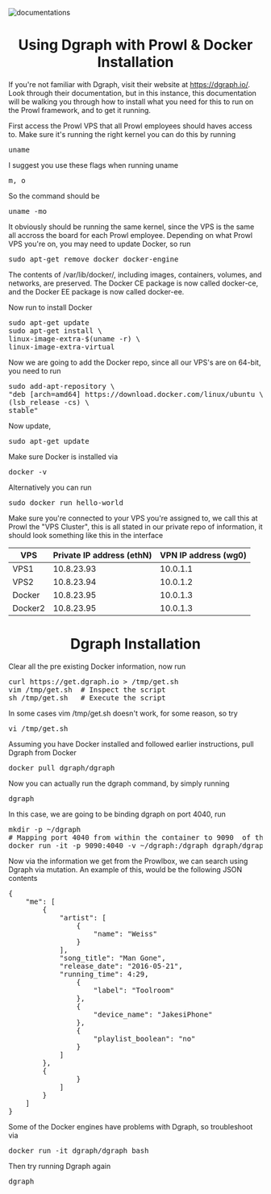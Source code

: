 ![documentations](http://getprowl.com/assets/images/documentation1.png)
<h1 align="center">Using Dgraph with Prowl & Docker Installation</h1>

If you're not familiar with Dgraph, visit their website at https://dgraph.io/. Look through their documentation, but in this instance, this documentation will be walking you through how to install what you need for this to run on the Prowl framework, and to get it running. 

First access the Prowl VPS that all Prowl employees should haves access to. Make sure it's running the right kernel you can do this by running 

<pre>uname</pre>

I suggest you use these flags when running uname 

<pre>m, o</pre>

So the command should be

<pre>uname -mo</pre>

It obviously should be running the same kernel, since the VPS is the same all accross the board for each Prowl employee. Depending on what Prowl VPS you're on, you may need to update Docker, so run 

<pre>sudo apt-get remove docker docker-engine</pre>

The contents of /var/lib/docker/, including images, containers, volumes, and networks, are preserved. The Docker CE package is now called docker-ce, and the Docker EE package is now called docker-ee.

Now run to install Docker 

<pre>sudo apt-get update
sudo apt-get install \
linux-image-extra-$(uname -r) \
linux-image-extra-virtual</pre>

Now we are going to add the Docker repo, since all our VPS's are on 64-bit, you need to run 

<pre>sudo add-apt-repository \
"deb [arch=amd64] https://download.docker.com/linux/ubuntu \
(lsb_release -cs) \
stable"</pre>

Now update,  

<pre>sudo apt-get update</pre> 

Make sure Docker is installed via 

<pre>docker -v</pre>

Alternatively you can run 

<pre>sudo docker run hello-world</pre>

Make sure you're connected to your VPS you're assigned to, we call this at Prowl the "VPS Cluster", this is all stated in our private repo of information, it should look something like this in the interface

| VPS   | Private IP address  (ethN) | VPN IP address (wg0) |
| ----- | -------------------------- | -------------------- |
| VPS1    | 10.8.23.93                 | 10.0.1.1         |
| VPS2    | 10.8.23.94                 | 10.0.1.2         |
| Docker  | 10.8.23.95                 | 10.0.1.3         |
| Docker2 | 10.8.23.95                 | 10.0.1.3         |

<h1 align="center">Dgraph Installation</h1>

Clear all the pre existing Docker information, now run 

<pre>curl https://get.dgraph.io > /tmp/get.sh
vim /tmp/get.sh  # Inspect the script
sh /tmp/get.sh   # Execute the script</pre>

In some cases vim /tmp/get.sh doesn't work, for some reason, so try 

<pre>vi /tmp/get.sh</pre> 

Assuming you have Docker installed and followed earlier instructions, pull Dgraph from Docker 

<pre>docker pull dgraph/dgraph</pre> 

Now you can actually run the dgraph command, by simply running

<pre>dgraph</pre> 

In this case, we are going to be binding dgraph on port 4040, run 

<pre>mkdir -p ~/dgraph
# Mapping port 4040 from within the container to 9090  of the instance
docker run -it -p 9090:4040 -v ~/dgraph:/dgraph dgraph/dgraph dgraph --bindall=true</pre>

Now via the information we get from the Prowlbox, we can search using Dgraph via mutation. An example of this, would be the following JSON contents

<pre>{
    "me": [
        {
            "artist": [
                {
                    "name": "Weiss"
                }
            ],
            "song_title": "Man Gone",
            "release_date": "2016-05-21",
            "running_time": 4:29,
                {
                    "label": "Toolroom"
                },
                {
                    "device_name": "JakesiPhone"
                },
                {
                    "playlist_boolean": "no"
                }
            ]
        },
        {
                }
            ]
        }
    ]
}</pre>

Some of the Docker engines have problems with Dgraph, so troubleshoot via 

<pre>docker run -it dgraph/dgraph bash</pre>

Then try running Dgraph again

<pre>dgraph</pre>
